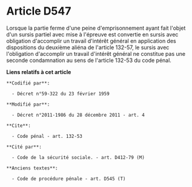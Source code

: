 # Article D547

Lorsque la partie ferme d'une peine d'emprisonnement ayant fait l'objet d'un sursis partiel avec mise à l'épreuve est
convertie en sursis avec obligation d'accomplir un travail d'intérêt général en application des dispositions du deuxième
aliéna de l'article 132-57, le sursis avec l'obligation d'accomplir un travail d'intérêt général ne constitue pas une seconde
condamnation au sens de l'article 132-53 du code pénal.

**Liens relatifs à cet article**

	**Codifié par**:

	  - Décret n°59-322 du 23 février 1959

	**Modifié par**:

	  - Décret n°2011-1986 du 28 décembre 2011 - art. 4

	**Cite**:

	  - Code pénal - art. 132-53

	**Cité par**:

	  - Code de la sécurité sociale. - art. D412-79 (M)

	**Anciens textes**:

	  - Code de procédure pénale - art. D545 (T)
